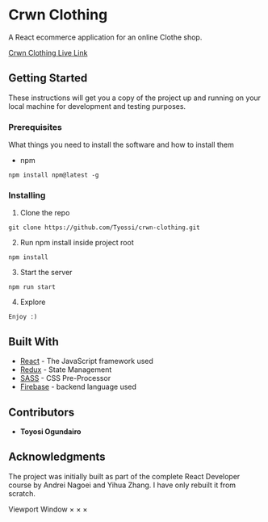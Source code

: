 # Crwn Clothing

A React ecommerce application for an online Clothe shop.

[Crwn Clothing Live Link](https://crwn-clothingline.herokuapp.com/)

## Getting Started

These instructions will get you a copy of the project up and running on your local machine for development and testing purposes.

### Prerequisites

What things you need to install the software and how to install them

- npm

```
npm install npm@latest -g
```

### Installing

1. Clone the repo

```
git clone https://github.com/Tyossi/crwn-clothing.git
```

2. Run npm install inside project root

```
npm install
```

3. Start the server

```
npm run start
```

4. Explore

```
Enjoy :)
```

## Built With

* [React](https://reactjs.org/) - The JavaScript framework used
* [Redux](https://redux.js.org/) - State Management
* [SASS](https://sass-lang.com/) - CSS Pre-Processor
* [Firebase](https://firebase.google.com/) - backend language used

## Contributors

* **Toyosi Ogundairo**

## Acknowledgments

The project was initially built as part of the complete React Developer course by Andrei Nagoei and Yihua Zhang. I have only rebuilt it from scratch.


Viewport
Window
×
×
×
